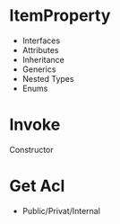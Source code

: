 # ItemProperty
- Interfaces
- Attributes
- Inheritance
- Generics
- Nested Types
- Enums

# Invoke
Constructor

# Get Acl
- Public/Privat/Internal